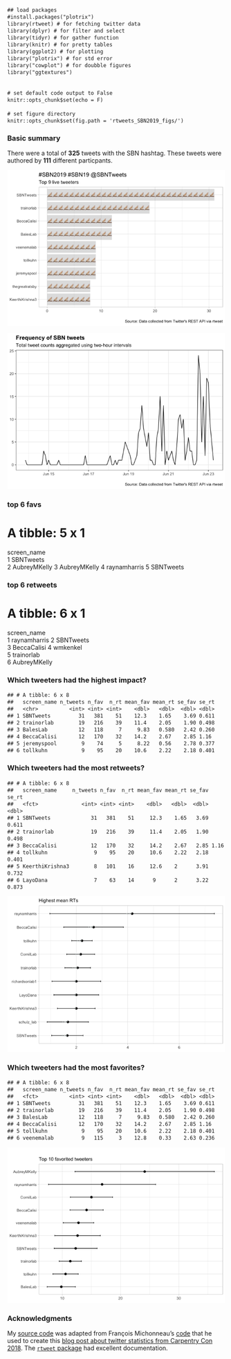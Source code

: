     ## load packages
    #install.packages("plotrix")
    library(rtweet) # for fetching twitter data
    library(dplyr) # for filter and select
    library(tidyr) # for gather function
    library(knitr) # for pretty tables
    library(ggplot2) # for plotting
    library("plotrix") # for std error
    library("cowplot") # for doubble figures
    library("ggtextures") 


    # set default code output to False
    knitr::opts_chunk$set(echo = F)

    # set figure directory
    knitr::opts_chunk$set(fig.path = 'rtweets_SBN2019_figs/')

### Basic summary

There were a total of **325** tweets with the SBN hashtag. These tweets
were authored by **111** different particpants.

![](rtweets_SBN2019_figs/topusers-1.png)

![](rtweets_SBN2019_figs/tweet_timeline-1.png)

### top 6 favs

A tibble: 5 x 1
===============

screen\_name <chr>  
1 SBNTweets  
2 AubreyMKelly 3 AubreyMKelly 4 raynamharris 5 SBNTweets

### top 6 retweets

A tibble: 6 x 1
===============

screen\_name <chr>  
1 raynamharris 2 SBNTweets  
3 BeccaCalisi 4 wmkenkel  
5 trainorlab  
6 AubreyMKelly

### Which tweeters had the highest impact?

    ## # A tibble: 6 x 8
    ##   screen_name n_tweets n_fav  n_rt mean_fav mean_rt se_fav se_rt
    ##   <chr>          <int> <int> <int>    <dbl>   <dbl>  <dbl> <dbl>
    ## 1 SBNTweets         31   381    51    12.3    1.65    3.69 0.611
    ## 2 trainorlab        19   216    39    11.4    2.05    1.90 0.498
    ## 3 BalesLab          12   118     7     9.83   0.580   2.42 0.260
    ## 4 BeccaCalisi       12   170    32    14.2    2.67    2.85 1.16 
    ## 5 jeremyspool        9    74     5     8.22   0.56    2.78 0.377
    ## 6 tollkuhn           9    95    20    10.6    2.22    2.18 0.401

### Which tweeters had the most retweets?

    ## # A tibble: 6 x 8
    ##   screen_name     n_tweets n_fav  n_rt mean_fav mean_rt se_fav se_rt
    ##   <fct>              <int> <int> <int>    <dbl>   <dbl>  <dbl> <dbl>
    ## 1 SBNTweets             31   381    51     12.3    1.65   3.69 0.611
    ## 2 trainorlab            19   216    39     11.4    2.05   1.90 0.498
    ## 3 BeccaCalisi           12   170    32     14.2    2.67   2.85 1.16 
    ## 4 tollkuhn               9    95    20     10.6    2.22   2.18 0.401
    ## 5 KeerthiKrishna3        8   101    16     12.6    2      3.91 0.732
    ## 6 LayoDana               7    63    14      9      2      3.22 0.873

![](rtweets_SBN2019_figs/retweet-1.png)

### Which tweeters had the most favorites?

    ## # A tibble: 6 x 8
    ##   screen_name n_tweets n_fav  n_rt mean_fav mean_rt se_fav se_rt
    ##   <fct>          <int> <int> <int>    <dbl>   <dbl>  <dbl> <dbl>
    ## 1 SBNTweets         31   381    51    12.3    1.65    3.69 0.611
    ## 2 trainorlab        19   216    39    11.4    2.05    1.90 0.498
    ## 3 BalesLab          12   118     7     9.83   0.580   2.42 0.260
    ## 4 BeccaCalisi       12   170    32    14.2    2.67    2.85 1.16 
    ## 5 tollkuhn           9    95    20    10.6    2.22    2.18 0.401
    ## 6 veenemalab         9   115     3    12.8    0.33    2.63 0.236

![](rtweets_SBN2019_figs/favorites-1.png)

### Acknowledgments

My [source
code](https://github.com/raynamharris/cefp2019/blob/master/dataviz/rtweets_SBN2019.Rmd)
was adapted from François Michonneau’s
[code](https://github.com/fmichonneau/2018-carpentrycon-tweets/blob/master/index.Rmd)
that he used to create this [blog post about twitter statistics from
Carpentry Con
2018](https://carpentries.org/2018/06/carpentrycon-tweets). The
[`rtweet` package](https://rtweet.info/) had excellent documentation.
